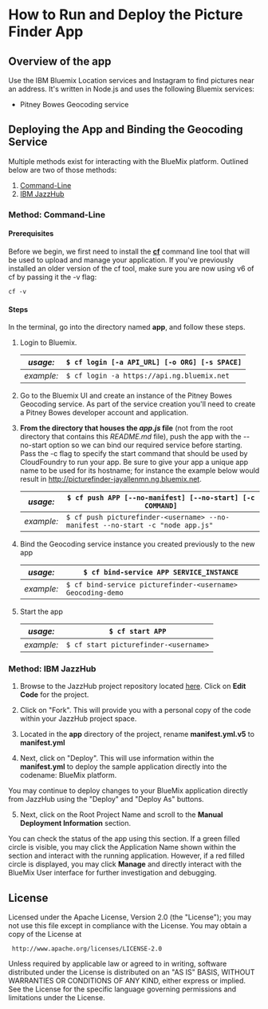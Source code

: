 # How to Run and Deploy the Picture Finder App #

## Overview of the app ##

Use the IBM Bluemix Location services and Instagram to find pictures near an address.  It's written in Node.js and uses the following Bluemix services:

- Pitney Bowes Geocoding service

## Deploying the App and Binding the Geocoding Service ##
Multiple methods exist for interacting with the BlueMix platform. Outlined below are two of those methods:

1. [Command-Line](#method-command-line) 
2. [IBM JazzHub](#method-ibm-jazzhub)

### Method: Command-Line ###
#### Prerequisites ####

Before we begin, we first need to install the [**cf**](https://github.com/cloudfoundry/cli/releases) command line tool that will be used to upload and manage your application. If you've previously installed an older version of the cf tool, make sure you are now using v6 of cf by passing it the -v flag:

    cf -v

#### Steps ####
In the terminal, go into the directory named **app**, and follow these steps.

1. Login to Bluemix.

   | *usage:*   | `$ cf login [-a API_URL] [-o ORG] [-s SPACE]`|
   |------------|----------------------------------------------|
   | *example:* | `$ cf login -a https://api.ng.bluemix.net`   |

2. Go to the Bluemix UI and create an instance of the Pitney Bowes Geocoding service.  As part of the service creation you'll need to create a Pitney Bowes developer account and application.

3. **From the directory that houses the _app.js_ file** (not from the root directory that contains this *README.md* file), push the app with the --no-start option so we can bind our required service before starting.  Pass the -c flag to specify the start command that should be used by CloudFoundry to run your app.  Be sure to give your app a unique app name to be used for its hostname; for instance the example below would result in http://picturefinder-jayallenmn.ng.bluemix.net.

   | *usage:*   | `$ cf push APP [--no-manifest] [--no-start] [-c COMMAND]`                |
   |------------|--------------------------------------------------------------------------|
   | *example:* | `$ cf push picturefinder-<username> --no-manifest --no-start -c "node app.js"`                |

4. Bind the Geocoding service instance you created previously to the new app

   | *usage:*   | `$ cf bind-service APP SERVICE_INSTANCE`|
   |------------|-----------------------------------------|
   | *example:* | `$ cf bind-service picturefinder-<username> Geocoding-demo`       |

5. Start the app

   | *usage:*   | `$ cf start APP`                 |
   |------------|----------------------------------|
   | *example:* | `$ cf start picturefinder-<username>`                 |
   

### Method: IBM JazzHub ###
1. Browse to the JazzHub project repository located [here](https://hub.jazz.net/project/jstart/Picture%20Finder%20%28Node%29/overview).  Click on **Edit Code** for the project.
2. Click on "Fork".  This will provide you with a personal copy of the code within your JazzHub project space.


3. Located in the **app** directory of the project, rename **manifest.yml.v5** to **manifest.yml**


4. Next, click on "Deploy".  This will use information within the **manifest.yml** to deploy the sample application directly into the codename: BlueMix platform.


  You may continue to deploy changes to your BlueMix application directly from JazzHub using the "Deploy" and "Deploy As" buttons.

5. Next, click on the Root Project Name and scroll to the **Manual Deployment Information** section.


  You can check the status of the app using this section. If a green filled circle is visible, you may click the Application Name shown within the section and interact with the running application.  However, if a red filled circle is displayed, you may click **Manage** and directly interact with the BlueMix User interface for further investigation and debugging.


## License ##
Licensed under the Apache License, Version 2.0 (the "License"); you may not use this file except in compliance with the License. You may obtain a copy of the License at

     http://www.apache.org/licenses/LICENSE-2.0

Unless required by applicable law or agreed to in writing, software distributed under the License is distributed on an "AS IS" BASIS, WITHOUT WARRANTIES OR CONDITIONS OF ANY KIND, either express or implied. See the License for the specific language governing permissions and limitations under the License.

